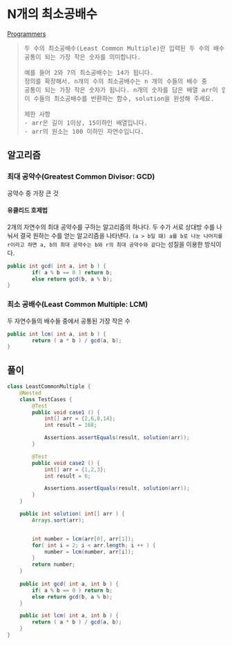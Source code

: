 # N개의 최소공배수

[Programmers](https://school.programmers.co.kr/learn/courses/30/lessons/12953)

> <pre>
> 두 수의 최소공배수(Least Common Multiple)란 입력된 두 수의 배수 중
> 공통이 되는 가장 작은 숫자를 의미합니다.
> 
> 예를 들어 2와 7의 최소공배수는 14가 됩니다.
> 정의를 확장해서, n개의 수의 최소공배수는 n 개의 수들의 배수 중
> 공통이 되는 가장 작은 숫자가 됩니다. n개의 숫자를 담은 배열 arr이 입력되었을 때
> 이 수들의 최소공배수를 반환하는 함수, solution을 완성해 주세요.
> 
> 제한 사항
> - arr은 길이 1이상, 15이하인 배열입니다.
> - arr의 원소는 100 이하인 자연수입니다.
> </pre>


## 알고리즘

### 최대 공약수(Greatest Common Divisor: GCD)
공약수 중 가장 큰 것

#### 유클리드 호제법
2개의 자연수의 최대 공약수를 구하는 알고리즘의 하나다. 두 수가 서로 상대방 수를 나눠서 결국 원하는 수를 얻는 알고리즘을 나타낸다.
`(a > b일 떄) a를 b로 나눈 나머지를 r이라고 하면 a, b의 최대 공약수는 b와 r의 최대 공약수와 같다`는 성질을 이용한 방식이다.

```java
public int gcd( int a, int b ) {
        if( a % b == 0 ) return b;
        else return gcd(b, a % b);
}
```

### 최소 공배수(Least Common Multiple: LCM)
두 자연수들의 배수들 중에서 공통된 가장 작은 수 

```java
public int lcm( int a, int b ) {
        return ( a * b ) / gcd(a, b);
}
```


## 풀이

````java
class LeastCommonMultiple {
    @Nested
    class TestCases {
        @Test
        public void case1 () {
            int[] arr = {2,6,8,14};
            int result = 168;

            Assertions.assertEquals(result, solution(arr));
        }

        @Test
        public void case2 () {
            int[] arr = {1,2,3};
            int result = 6;

            Assertions.assertEquals(result, solution(arr));
        }
    }

    public int solution( int[] arr ) {
        Arrays.sort(arr);


        int number = lcm(arr[0], arr[1]);
        for( int i = 2; i < arr.length; i ++ ) {
            number = lcm(number, arr[i]);
        }
        return number;
    }
    
    public int gcd( int a, int b ) {
        if( a % b == 0 ) return b;
        else return gcd(b, a % b);
    }

    public int lcm( int a, int b ) {
        return ( a * b ) / gcd(a, b);
    }
}
````